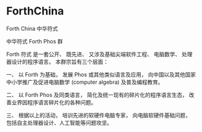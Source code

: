 # ForthChina
Forth China 中华符式

中华符式 Forth Phos 群

Forth 符式 是一套公开、 既先进、 又涉及基础尖端软件工程、 电脑数学、 处理器设计的程序语言。
本群宗旨有三个层面：

一、 以 Forth 为基础， 发展 Phos 或其他类似语言及应用， 向中国以及其他国家中小学推广及促进电脑数学 (computer algebra) 及普及编程教育。

二、 以 Forth Phos 及同类语言， 简化及统一现有的碎片化的程序语言生态， 改善业界因程序语言碎片化的各种问题。

三、 根据以上的活动， 培训先进的软硬件电脑专家， 向电脑软硬件基础问题， 包括自主处理器设计、人工智能等问题攻坚。
